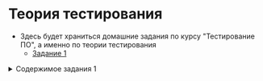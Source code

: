 # Теория тестирования

- Здесь будет храниться домашние задания по курсу "Тестирование ПО", а именно по теории тестирования
    - [Задание 1](https://github.com/Vekriona/testing-theory/tree/main/%D0%B7%D0%B0%D0%B4%D0%B0%D0%BD%D0%B8%D0%B5%201)
<details>
<summary>Содержимое задания 1</summary>
    
 - Что такое тестирование программного обеспечения?
 - Что такое качество программного обеспечения?
 - Когда начинать и заканчивать тестирование?
 - Какие знаете цели тестирования программного обеспечения?
 - Quality Assurance- это?
 - Quality Control - это?
 - Тестирование - это?
 - Какие знаете принципы тестирования?
 - Что такое верификация?
 - Что такое валидация?
 - Перечислите характеристики качества программного обеспечения и их атрибуты.
   
</details>

